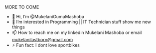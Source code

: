 MORE TO COME


- 👋 Hi, I’m @MukelaniGumaMashoba
- 👀 I’m interested in Programming || IT Technician stuff show me new things
- 📫 How to reach me on my linkedin Mukelani Mashoba or email mukelanilastborn@gmail.com
- ⚡ Fun fact: I dont love sportbikes

<!---
MukelaniGumaMashoba/MukelaniGumaMashoba is a ✨ special ✨ repository because its `README.md` (this file) appears on your GitHub profile.
You can click the Preview link to take a look at your changes.
--->
